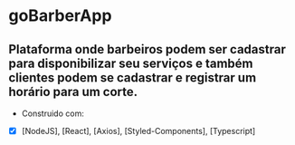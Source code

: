 # goBarberApp
## Plataforma onde barbeiros podem ser cadastrar para disponibilizar seu serviços e também clientes podem se cadastrar e registrar um horário para um corte. 
- Construido com:
- [x] [NodeJS], [React], [Axios], [Styled-Components], [Typescript]
